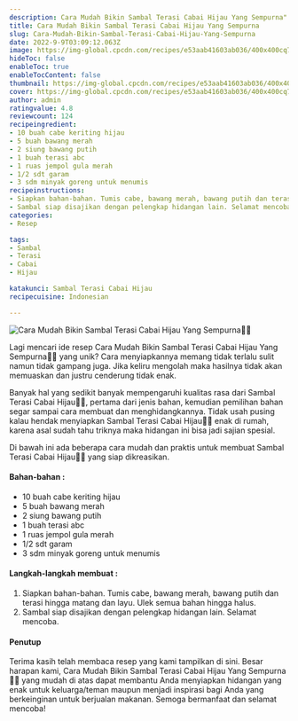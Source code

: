 ```yaml
---
description: Cara Mudah Bikin Sambal Terasi Cabai Hijau Yang Sempurna"
title: Cara Mudah Bikin Sambal Terasi Cabai Hijau Yang Sempurna
slug: Cara-Mudah-Bikin-Sambal-Terasi-Cabai-Hijau-Yang-Sempurna
date: 2022-9-9T03:09:12.063Z
image: https://img-global.cpcdn.com/recipes/e53aab41603ab036/400x400cq70/photo.jpg
hideToc: false
enableToc: true
enableTocContent: false
thumbnail: https://img-global.cpcdn.com/recipes/e53aab41603ab036/400x400cq70/photo.jpg
cover: https://img-global.cpcdn.com/recipes/e53aab41603ab036/400x400cq70/photo.jpg
author: admin
ratingvalue: 4.8
reviewcount: 124
recipeingredient:
- 10 buah cabe keriting hijau
- 5 buah bawang merah
- 2 siung bawang putih
- 1 buah terasi abc
- 1 ruas jempol gula merah
- 1/2 sdt garam
- 3 sdm minyak goreng untuk menumis
recipeinstructions:
- Siapkan bahan-bahan. Tumis cabe, bawang merah, bawang putih dan terasi hingga matang dan layu. Ulek semua bahan hingga halus.
- Sambal siap disajikan dengan pelengkap hidangan lain. Selamat mencoba.
categories:
- Resep

tags:
- Sambal
- Terasi
- Cabai
- Hijau

katakunci: Sambal Terasi Cabai Hijau
recipecuisine: Indonesian

---
```


![Cara Mudah Bikin Sambal Terasi Cabai Hijau Yang Sempurna👩‍🍳](https://img-global.cpcdn.com/recipes/e53aab41603ab036/400x400cq70/photo.jpg)

Lagi mencari ide resep Cara Mudah Bikin Sambal Terasi Cabai Hijau Yang Sempurna👩‍🍳 yang unik? Cara menyiapkannya memang tidak terlalu sulit namun tidak gampang juga. Jika keliru mengolah maka hasilnya tidak akan memuaskan dan justru cenderung tidak enak.

Banyak hal yang sedikit banyak mempengaruhi kualitas rasa dari Sambal Terasi Cabai Hijau👩‍🍳, pertama dari jenis bahan, kemudian pemilihan bahan segar sampai cara membuat dan menghidangkannya. Tidak usah pusing kalau hendak menyiapkan Sambal Terasi Cabai Hijau👩‍🍳 enak di rumah, karena asal sudah tahu triknya maka hidangan ini bisa jadi sajian spesial.

Di bawah ini ada beberapa cara mudah dan praktis untuk membuat Sambal Terasi Cabai Hijau👩‍🍳 yang siap dikreasikan.

<!--inarticleads1-->

#### Bahan-bahan :

- 10 buah cabe keriting hijau
- 5 buah bawang merah
- 2 siung bawang putih
- 1 buah terasi abc
- 1 ruas jempol gula merah
- 1/2 sdt garam
- 3 sdm minyak goreng untuk menumis

<!--inarticleads2-->

#### Langkah-langkah membuat :

1. Siapkan bahan-bahan. Tumis cabe, bawang merah, bawang putih dan terasi hingga matang dan layu. Ulek semua bahan hingga halus.
1. Sambal siap disajikan dengan pelengkap hidangan lain. Selamat mencoba.

#### Penutup

Terima kasih telah membaca resep yang kami tampilkan di sini. Besar harapan kami, Cara Mudah Bikin Sambal Terasi Cabai Hijau Yang Sempurna👩‍🍳 yang mudah di atas dapat membantu Anda menyiapkan hidangan yang enak untuk keluarga/teman maupun menjadi inspirasi bagi Anda yang berkeinginan untuk berjualan makanan. Semoga bermanfaat dan selamat mencoba!